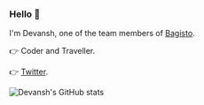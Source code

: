 ### Hello 👋

I'm Devansh, one of the team members of [Bagisto](https://github.com/bagisto/bagisto).

👉 Coder and Traveller.

👉 [Twitter](https://twitter.com/devansh0207).

![Devansh's GitHub stats](https://github-readme-stats.vercel.app/api?username=devansh-webkul&show_icons=true&theme=dark)
